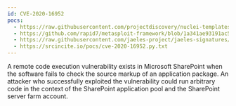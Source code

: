 ```yaml
---
id: CVE-2020-16952
pocs:
  - https://raw.githubusercontent.com/projectdiscovery/nuclei-templates/master/cves/2020/CVE-2020-16952.yaml
  - https://github.com/rapid7/metasploit-framework/blob/1a341ae93191ac5f6d8a9603aebb6b3a1f65f107/documentation/modules/exploit/windows/http/sharepoint_ssi_viewstate.md
  - https://raw.githubusercontent.com/jaeles-project/jaeles-signatures/master/cves/ms-sharepoint-rce-cve-2020-16952.yaml  - https://raw.githubusercontent.com/rapid7/metasploit-framework/master/modules/exploits/windows/http/sharepoint_ssi_viewstate.rb
  - https://srcincite.io/pocs/cve-2020-16952.py.txt
---
```

A remote code execution vulnerability exists in Microsoft SharePoint when the software fails to check the source markup of an application package. An attacker who successfully exploited the vulnerability could run arbitrary code in the context of the SharePoint application pool and the SharePoint server farm account.
